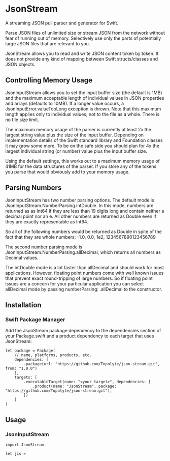 # JsonStream

A streaming JSON pull parser and generator for Swift.

Parse JSON files of unlimited size or stream JSON from the network without fear of running out of memory.
Selectively use only the parts of potentially large JSON files that are relevant to you.

JsonStream allows you to read and write JSON content token by token.
It does not provide any kind of mapping between Swift structs/classes and JSON objects.

## Controlling Memory Usage

JsonInputStream allows you to set the input buffer size (the default is 1MB) and the maximum acceptable length of
individual values in JSON properties and arrays (defaults to 10MB). If a longer value occurs,
a JsonInputError.valueTooLong exception is thrown. Note that this maximum length applies only to individual
values, not to the file as a whole. There is no file size limit.

The maximum memory usage of the parser is currently at least 2x the largest string value plus the size of the input buffer.
Depending on implementation details of the Swift standard library and Foundation classes it may grow some more.
To be on the safe side you should plan for 4x the largest individual string (or number) value plus the input buffer size.

Using the default settings, this works out to a maximum memory usage of 41MB for the data structures of the parser.
If you store any of the tokens you parse that would obviously add to your memory usage.

## Parsing Numbers

JsonInputStream has two number parsing options.
The default mode is JsonInputStream.NumberParsing.intDouble.
In this mode, numbers are returned as as Int64 if they are less than 19 digits long
and contain neither a decimal point nor an e. All other numbers are returned as Double
even if they are exactly representable as Int64.

So all of the following numbers would be returned as Double in spite of the fact that they are whole
numbers: -1.0, 0.0, 1e2, 1234567890123456789

The second number parsing mode is JsonInputStream.NumberParsing.allDecimal, which returns
all numbers as Decimal values.

The intDouble mode is a lot faster than allDecimal and should work for most applications.
However, floating point numbers come with well known issues that prevent exact round-tripping
of large numbers. So if floating point issues are a concern for your particular application
you can select allDecimal mode by passing numberParsing: .allDecimal to the constructor.

## Installation

### Swift Package Manager

Add the JsonStream package dependency to the dependencies section of your Package.swift
and a product dependency to each target that uses JsonStream: 

```
let package = Package(
    // name, platforms, products, etc.
    dependencies: [
        .package(url: "https://github.com/Topolyte/json-stream.git", from: "1.0.0")
    ],
    targets: [
        .executableTarget(name: "<your target>", dependencies: [
            .product(name: "JsonStream", package: "https://github.com/Topolyte/json-stream.git"),
        ])
    ]
)
``` 

## Usage

### JsonInputStream

```
import JsonStream

let jis = 

```


